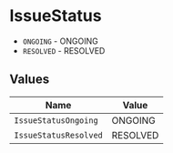 # IssueStatus

* `ONGOING` - ONGOING
* `RESOLVED` - RESOLVED


## Values

| Name                  | Value                 |
| --------------------- | --------------------- |
| `IssueStatusOngoing`  | ONGOING               |
| `IssueStatusResolved` | RESOLVED              |